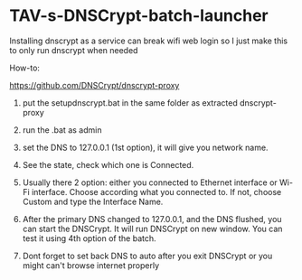 # TAV-s-DNSCrypt-batch-launcher
Installing dnscrypt as a service can break wifi web login so I just make this to only run dnscrypt when needed

How-to:

https://github.com/DNSCrypt/dnscrypt-proxy

1. put the setupdnscrypt.bat in the same folder as extracted dnscrypt-proxy

2. run the .bat as admin

3. set the DNS to 127.0.0.1 (1st option), it will give you network name.

4. See the state, check which one is Connected.

5. Usually there 2 option: either you connected to Ethernet interface or Wi-Fi interface. Choose according what you connected to. If not, choose Custom and type the Interface Name.

6. After the primary DNS changed to 127.0.0.1, and the DNS flushed, you can start the DNSCrypt. It will run DNSCrypt on new window. You can test it using 4th option of the batch.

7. Dont forget to set back DNS to auto after you exit DNSCrypt or you might can't browse internet properly
